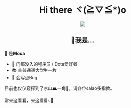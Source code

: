 <!--
**Firegoldfish/Firegoldfish** is a ✨ _special_ ✨ repository because its `README.md` (this file) appears on your GitHub profile.

Here are some ideas to get you started:

- 🔭 I’m currently working on ...
- 🌱 I’m currently learning ...
- 👯 I’m looking to collaborate on ...
- 🤔 I’m looking for help with ...
- 💬 Ask me about ...
- 📫 How to reach me: ...
- 😄 Pronouns: ...
- ⚡ Fun fact: ...
-->
<h1 align="center">Hi there ヾ(≧▽≦*)o  </h1>

<div align="center">
  <img src="https://www.freeimg.cn/i/2024/01/05/6597960bcf38f.gif"></img>
</div>

<h2 align="center">🤔我是...</h2>

👋 是**Moca**   
* 💖 门都没入的程序员 / Dota爱好者  
* 📚 普普通通大学生一枚
* 🐛 会写点Bug


目前也仅仅窥探到了冰山🏔️一角🧊，请各位dalao多指教。  

常来这看看，来这看看~🎵  

